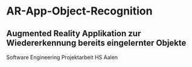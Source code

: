 # AR-App-Object-Recognition
## Augmented Reality Applikation zur Wiedererkennung bereits eingelernter Objekte
Software Engineering Projektarbeit HS Aalen
